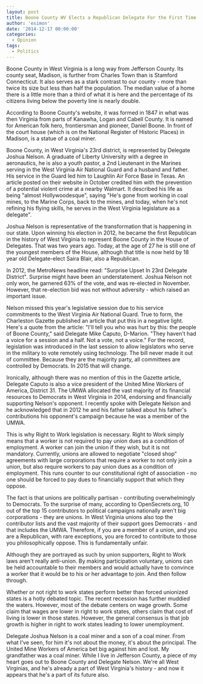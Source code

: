 ```yaml
---
layout: post
title: Boone County WV Elects a Republican Delegate For the First Time Ever
author: 'esimon'
date: '2014-12-17 00:00:00'
categories:
  - Opinion
tags:
  - Politics
---
```

Boone County in West Virginia is a long way from Jefferson County. Its county seat, Madison, is further from Charles Town than is Stamford Connecticut. It also serves as a stark contrast to our county - more than twice its size but less than half the population. The median value of a home there is a little more than a third of what it is here and the percentage of its citizens living below the poverty line is nearly double. 

According to Boone County's website, it was formed in 1847 in what was then Virginia from parts of Kanawha, Logan and Cabell County. It is named for American folk hero, frontiersman and pioneer, Daniel Boone. In front of the court house (which is on the National Register of Historic Places) in Madison, is a statue of a coal miner. 

Boone County, in West Virginia's 23rd district, is represented by Delegate Joshua Nelson. A graduate of Liberty University with a degree in aeronautics, he is also a youth pastor, a 2nd Lieutenant in the Marines serving in the West Virginia Air National Guard and a husband and father. His service in the Guard led him to Laughlin Air Force Base in Texas. An article posted on their website in October credited him with the prevention of a potential violent crime at a nearby Walmart. It described his life as being "almost Hollywoodesque", saying "He's gone from working in coal mines, to the Marine Corps, back to the mines, and today, when he's not refining his flying skills, he serves in the West Virginia legislature as a delegate".

Joshua Nelson is representative of the transformation that is happening in our state. Upon winning his election in 2012, he became the first Republican in the history of West Virginia to represent Boone County in the House of Delegates. That was two years ago. Today, at the age of 27 he is still one of the youngest members of the House, although that title is now held by 18 year old Delegate-elect Saira Blair, also a Republican. 

In 2012, the MetroNews headline read: "Surprise Upset In 23rd Delegate District". Surprise might have been an understatement. Joshua Nelson not only won, he garnered 63% of the vote, and was re-elected in November. However, that re-election bid was not without adversity - which raised an important issue. 

Nelson missed this year's legislative session due to his service commitments to the West Virginia Air National Guard. True to form, the Charleston Gazette published an article that put this in a negative light. Here's a quote from the article: "I'll tell you who was hurt by this: the people of Boone County," said Delegate Mike Caputo, D-Marion. "They haven't had a voice for a session and a half. Not a vote, not a voice." For the record, legislation was introduced in the last session to allow legislators who serve in the military to vote remotely using technology. The bill never made it out of committee. Because they are the majority party, all committees are controlled by Democrats. In 2015 that will change. 

Ironically, although there was no mention of this in the Gazette article, Delegate Caputo is also a vice president of the United Mine Workers of America, District 31. The UMWA allocated the vast majority of its financial resources to Democrats in West Virginia in 2014, endorsing and financially supporting Nelson's opponent. I recently spoke with Delegate Nelson and he acknowledged that in 2012 he and his father talked about his father's contributions his opponent's campaign because he was a member of the UMWA. 

This is why Right to Work legislation is necessary. Right to Work simply means that a worker is not required to pay union dues as a condition of employment. A worker can join the union if they wish, but it is not mandatory. Currently, unions are allowed to negotiate "closed shop" agreements with large corporations that require a worker to not only join a union, but also require workers to pay union dues as a condition of employment. This runs counter to our constitutional right of association - no one should be forced to pay dues to financially support that which they oppose. 

The fact is that unions are politically partisan - contributing overwhelmingly to Democrats. To the surprise of many, according to OpenSecrets.org, 10 out of the top 15 contributors to political campaigns nationally aren't big corporations - they are unions. In West Virginia unions also top the contributor lists and the vast majority of their support goes Democrats - and that includes the UMWA. Therefore, if you are a member of a union, and you are a Republican, with rare exceptions, you are forced to contribute to those you philosophically oppose. This is fundamentally unfair. 

Although they are portrayed as such by union supporters, Right to Work laws aren't really anti-union. By making participation voluntary, unions can be held accountable to their members and would actually have to convince a worker that it would be to his or her advantage to join. And then follow through. 

Whether or not right to work states perform better than forced unionized states is a hotly debated topic. The recent recession has further muddied the waters. However, most of the debate centers on wage growth. Some claim that wages are lower in right to work states, others claim that cost of living is lower in those states. However, the general consensus is that job growth is higher in right to work states leading to lower unemployment. 

Delegate Joshua Nelson is a coal miner and a son of a coal miner. From what I've seen, for him it's not about the money, it's about the principal. The United Mine Workers of America bet big against him and lost. My grandfather was a coal miner. While I live in Jefferson County, a piece of my heart goes out to Boone County and Delegate Nelson. We're all West Virginias, and he's already a part of West Virginia's history - and now it appears that he's a part of its future also. 

